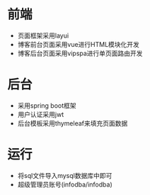 # 前端
- 页面框架采用layui
- 博客前台页面采用vue进行HTML模块化开发
- 博客后台页面采用vipspa进行单页面路由开发

# 后台
- 采用spring boot框架
- 用户认证采用jwt
- 后台模板采用thymeleaf来填充页面数据

# 运行
- 将sql文件导入mysql数据库中即可
- 超级管理员账号(infodba/infodba)